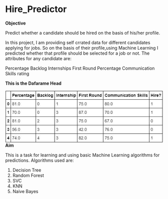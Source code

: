 # Hire_Predictor
**Objective**

Predict whether a candidate should be hired on the basis of his/her profile.

In this project, I am providing self crrated data for different candidates applying for jobs. So on the basis of their profile,using Machine Learning I predicted whether that profile should be selected for a job or not. The attributes for any candidate are:

Percentage
Backlog
Internships
First Round Percentage
Communication Skills rating

**This is the Dafarame Head**

<img src="https://github.com/aryanveer/Hire_Predictor/blob/master/dataframe%20head.JPG?raw=true"
     style="float: left; margin-right: 10px;" />

**Aim**

This is a task for learning and using basic Machine Learning algorithms for predictions.
Algorithms used are:
1. Decision Tree
2. Random Forest
3. SVC
4. KNN
5. Naive Bayes


